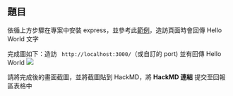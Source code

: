 ## 題目

依循上方步驟在專案中安裝 express，並參考此[範例](https://expressjs.com/zh-tw/starter/hello-world.html)，造訪頁面時會回傳 Hello World 文字

完成圖如下：造訪 ` http://localhost:3000/`（或自訂的 port) 並有回傳 Hello World
![](https://i.imgur.com/WTYZJFC.png)

請將完成後的畫面截圖，並將截圖貼到 HackMD，將 **HackMD 連結** 提交至回報區表格中
